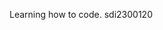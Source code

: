 Learning how to code.
sdi2300120

<!---
mvrp404/mvrp404 is a ✨ special ✨ repository because its `README.md` (this file) appears on your GitHub profile.
You can click the Preview link to take a look at your changes.
--->
